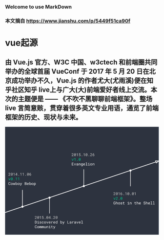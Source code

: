 ### Welcome to use MarkDown
### 本文摘自 https://www.jianshu.com/p/5449f51ca90f
#  vue起源
 ##  由 Vue.js 官方、W3C 中国、w3ctech 和前端圈共同举办的全球首届 VueConf 于 2017 年 5 月 20 日在北京成功举办不久，Vue.js 的作者尤大(尤雨溪)便在知乎社区知乎 live上与广大(大)前端爱好者线上交流。本次的主题便是 —— 《不吹不黑聊聊前端框架》。整场 live 言简意赅，贯穿着很多英文专业用语，通览了前端框架的历史、现状与未来。
![alt text](./imgages/01.png "Title")

